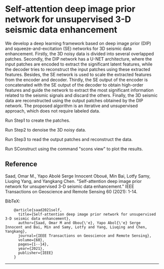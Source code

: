 # Self-attention deep image prior network for unsupervised 3-D seismic data enhancement


We develop a deep learning framework based on deep image prior (DIP) and squeeze-and-excitation (SE) networks for 3D seismic data enhancement. Firstly, the 3D noisy data is divided into several overlapped patches. Secondly, the DIP network has a U-NET architecture, where the input patches are encoded to extract the significant latent features, while the decoder tries to reconstruct the input patches using these extracted features. Besides, the SE network is used to scale the extracted features from the encoder and decoder. Thirdly, the SE output of the encoder is concatenated with the SE output of the decoder to obtain high-order features and guide the network to extract the most significant information related to the seismic signals and discard the others. Finally, the 3D seismic data are reconstructed using the output patches obtained by the DIP network. The proposed algorithm is an iterative and unsupervised approach, which does not require labeled data.

Run Step1 to create the patches.

Run Step2 to denoise the 3D noisy data.

Run Step3 to read the output patches and reconstruct the data.

Run SConstruct using the command "scons view" to plot the results.


## Reference

Saad, Omar M., Yapo Abolé Serge Innocent Oboué, Min Bai, Lotfy Samy, Liuqing Yang, and Yangkang Chen. "Self-attention deep image prior network for unsupervised 3-D seismic data enhancement." IEEE Transactions on Geoscience and Remote Sensing 60 (2021): 1-14.

BibTeX:

        @article{saad2021self,
          title={Self-attention deep image prior network for unsupervised 3-D seismic data enhancement},
          author={Saad, Omar M and Obou{\'e}, Yapo Abol{\'e} Serge Innocent and Bai, Min and Samy, Lotfy and Yang, Liuqing and Chen, Yangkang},
          journal={IEEE Transactions on Geoscience and Remote Sensing},
          volume={60},
          pages={1--14},
          year={2021},
          publisher={IEEE}
        }
-----------
